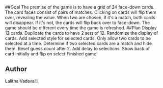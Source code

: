 ##Goal
The premise of the game is to have a grid of 24 face-down cards. The card faces consist of pairs of matches. Clicking on cards will flip them over, revealing the value. When two are chosen, if it's a match, both cards will disappear. If it's not, the cards will flip back over to face-down. The game should be different every time the game is refreshed.
##Plan
Display 12 cards.
Duplicate the cards to have 2 sets of 12.
Randomize the display of cards.
Add selected style for selected cards.
Only allow two cards to be selected at a time.
Determine if two selected cards are a match and hide them.
Reset guess count after 2.
Add delay to selections.
Show back of card initially and flip on select
Finished game!

## Author
Lalitha Vadavalli